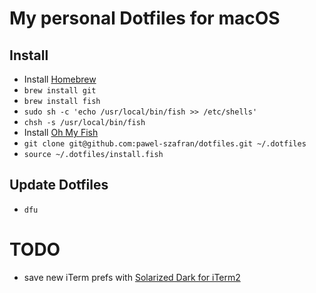 # My personal Dotfiles for macOS

## Install

- Install [Homebrew](http://brew.sh/)
- `brew install git`
- `brew install fish`
- `sudo sh -c 'echo /usr/local/bin/fish >> /etc/shells'`
- `chsh -s /usr/local/bin/fish`
- Install [Oh My Fish](https://github.com/oh-my-fish/oh-my-fish)
- `git clone git@github.com:pawel-szafran/dotfiles.git ~/.dotfiles`
- `source ~/.dotfiles/install.fish`

## Update Dotfiles

- `dfu`

# TODO

- save new iTerm prefs with [Solarized Dark for iTerm2](https://github.com/altercation/solarized/tree/master/iterm2-colors-solarized)

